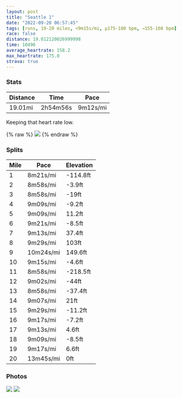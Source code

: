 ```yaml
---
layout: post
title: "Seattle 1"
date: "2022-09-20 06:57:45"
tags: [runs, 19-20 miles, <9m15s/mi, μ175-180 bpm, →155-160 bpm]
race: false
distance: 19.012120026999998
time: 10496
average_heartrate: 158.2
max_heartrate: 175.0
strava: true
---
```


### Stats

| Distance | Time | Pace |
|----------|------|------|
|19.01mi|2h54m56s|9m12s/mi|

Keeping that heart rate low.

{% raw %}
<img src='https://maps.googleapis.com/maps/api/staticmap?maptype=roadmap&path=enc:{yqaHzwuiVrAtB@`AeCbGs@l@sCzEoE~JiBjCeBdFBr@zAbBNh@yB|EpAr@Rv@qBtEBhAm@xAkB`BiAjDmAtAEl@gChGqIrJGzCiBfEa@Fs@o@_@Fm@zAUxCa@pAcCzBwBPmAdFw@bEaAz@{EfI}JhNgDrJGbA}@dD}C`Ks@fJkA|G]n@sEtBqTDuAp@iADoAbAeAjBs@FM`Bc@h@_AXyG`HcC|@qC`@q^D]|BEjEz@fDnAdA|@XhAwA^D^z@bAPhBzA~@Z|GQ|Ft@pFzIrAnAt@Vt@IvAmBvA_AlI?XVLpDn@zJjAjG@zCm@xIM|GHl@mA~@z@{@S}Bf@mRM_Dg@iCDkG{@{IaJJgAh@gBpBmA@qCyBuBsDkCcDs@c@_NCsDoBi@gA_@G_AdBc@HqBqBaAoDSEAW\g@BkESU}WJuMYmLZe[rT{\jd@uCrFmBlF]nCRfRHh@`Av@zCl@bAfKhCtCdBlFh@~Dh@zAAlE]nA`@\\bBc@\JhCWf@w@pFmCpBaEfA{BbDLfAs@dCmAtAsBfA_@nCl@dE~AxBfEjDlAh@zB|BfC`ApBFdEc@|BeAxAeBtAyDlBqBRcBMqBpAaAj@{D_@}CHiHa@}BoJY]J_AvBw@r@aCZs@n@oAKeBf@aCsAeAISe@IyBZkBvBmElC}ChAmBZeBBeGl@Gg@Ec@{Ds@_C_BkEu@k@Cg@_@_@k@aB_AqHsCQq@s@]oBCwCSsABoJbBmGvEsJl\wc@jZaTpKAd@]j@^zKNnYOLVS`H\t@PdBzBdBd@@~@mAVDj@dApE`CvBXvGObBTxD~DhCpE~At@lAI~AgBfBy@~H?LTFdDn@zEDbEt@bGWzMW|Gn@sUG{Ay@aEc@}JK_FuA[uGNgAl@gAdBaBX_D{A}AmC}AqA{@gByAeA_D]aC^cCW_FcBq@eAY@e@lA[JoCmBa@mCYm@DyDXwBb@]nNGvOThD_ApBiAdF}FhAm@h@sBr@Ej@mApBqBzDu@`SDjBc@pBoAf@}@hAqG\{HrAsDjByHt@eBF_DhA{CCaBbBqAvAmCp@]d@yAbB{At@mB~CoEhBuBrAuCXiDb@wAbDsFnLcP~JmLfCoFTaAjCmEjJaTxCqFToAGqApCqDIaAjA}@vAgDv@i@|AaCiBhBYl@vCeF~@g@rCmGdBiBh@mCd@aA|JiJpEaDtB_Ci@Rg@qDc@CgBjAcCpCqBbAw@jAh@o@&key=AIzaSyC1MId7bFpkLXNAaYhBSTb8jLyiSqzbDtM&size=800x800&markers=color:yellow|label:S|47.61006,-122.34126&markers=color:green|label:F|47.60606,-122.33924999999992'>
{% endraw %}

### Splits

| Mile | Pace | Elevation |
|------|------|-----------|
|1|8m21s/mi|-114.8ft|
|2|8m58s/mi|-3.9ft|
|3|8m58s/mi|-19ft|
|4|9m09s/mi|-9.2ft|
|5|9m09s/mi|11.2ft|
|6|9m21s/mi|-8.5ft|
|7|9m13s/mi|37.4ft|
|8|9m29s/mi|103ft|
|9|10m24s/mi|149.6ft|
|10|9m15s/mi|-4.6ft|
|11|8m58s/mi|-218.5ft|
|12|9m02s/mi|-44ft|
|13|8m58s/mi|-37.4ft|
|14|9m07s/mi|21ft|
|15|9m29s/mi|-11.2ft|
|16|9m17s/mi|-7.2ft|
|17|9m13s/mi|4.6ft|
|18|9m09s/mi|-8.5ft|
|19|9m17s/mi|6.6ft|
|20|13m45s/mi|0ft|

### Photos
<img src='https://dgtzuqphqg23d.cloudfront.net/aQgmRNRifdAP9Mf99GcKXXP1iun5fzPmP_FvyWFrZcY-576x768.jpg'>

<img src='https://dgtzuqphqg23d.cloudfront.net/e_gforEX1TZJnjgOEBSHaIoL02bHZD3qZ2CX-e20IqA-576x768.jpg'>
